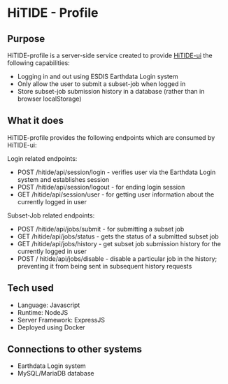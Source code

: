 # HiTIDE - Profile

## Purpose
HiTIDE-profile is a server-side service created to provide [HiTIDE-ui](https://podaac-git.jpl.nasa.gov:8443/HiTIDE-UI-Components/hitide-ui) the following capabilities:
* Logging in and out using ESDIS Earthdata Login system
* Only allow the user to submit a subset-job when logged in
* Store subset-job submission history in a database (rather than in browser localStorage)

## What it does
HiTIDE-profile provides the following endpoints which are consumed by HiTIDE-ui:

Login related endpoints:
* POST /hitide/api/session/login - verifies user via the Earthdata Login system and establishes session
* POST /hitide/api/session/logout - for ending login session
* GET /hitide/api/session/user - for getting user information about the currently logged in user

Subset-Job related endpoints:
* POST /hitide/api/jobs/submit - for submitting a subset job
* GET /hitide/api/jobs/status - gets the status of a submitted subset job
* GET /hitide/api/jobs/history - get subset job submission history for the currently logged in user
* POST / hitide/api/jobs/disable - disable a particular job in the history; preventing it from being sent in subsequent history requests


## Tech used
* Language: Javascript
* Runtime: NodeJS
* Server Framework: ExpressJS
* Deployed using Docker

## Connections to other systems
* Earthdata Login system
* MySQL/MariaDB database